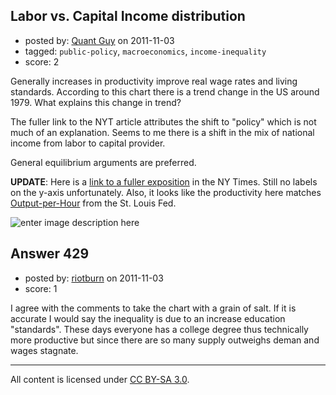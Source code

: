 ## Labor vs. Capital Income distribution

- posted by: [Quant Guy](https://stackexchange.com/users/-1/501-quant-guy) on 2011-11-03
- tagged: `public-policy`, `macroeconomics`, `income-inequality`
- score: 2

Generally increases in productivity improve real wage rates and living standards. According to this chart there is a trend change in the US around 1979. What explains this change in trend?

The fuller link to the NYT article attributes the shift to "policy" which is not much of an explanation. Seems to me there is a shift in the mix of national income from labor to capital provider.

General equilibrium arguments are preferred. 

**UPDATE**: Here is a [link to a fuller exposition][1] in the NY Times. Still no labels on the y-axis unfortunately. Also, it looks like the productivity here matches [Output-per-Hour][2] from the St. Louis Fed. 

![enter image description here][3]


  [1]: http://www.nytimes.com/imagepages/2011/09/04/opinion/04reich-graphic.html?ref=sunday
  [2]: http://research.stlouisfed.org/fred2/series/OPHPBS?cid=32350
  [3]: http://i.stack.imgur.com/01ytf.jpg


## Answer 429

- posted by: [riotburn](https://stackexchange.com/users/-1/255-riotburn) on 2011-11-03
- score: 1

I agree with the comments to take the chart with a grain of salt.  If it is accurate I would say the inequality is due to an increase education "standards".  These days everyone has a college degree thus technically more productive but since there are so many supply outweighs deman and wages stagnate.



---

All content is licensed under [CC BY-SA 3.0](https://creativecommons.org/licenses/by-sa/3.0/).
